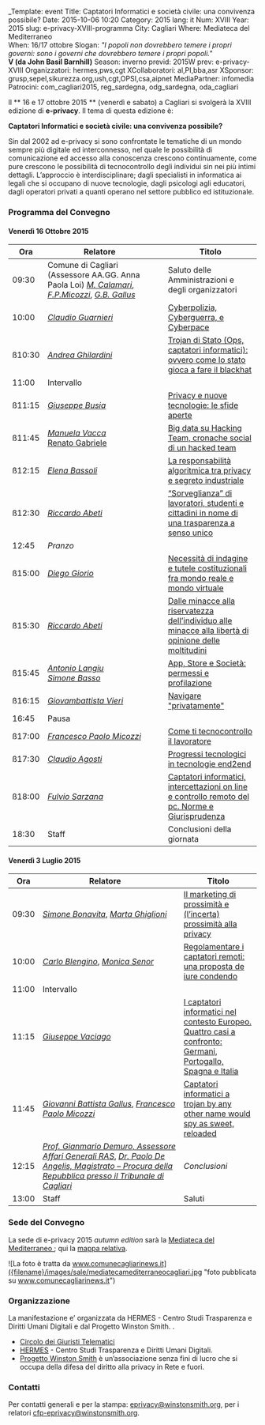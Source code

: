 _Template: event
Title: Captatori Informatici e società civile: una convivenza possibile?
Date: 2015-10-06 10:20
Category: 2015
lang: it
Num: XVIII
Year: 2015
slug: e-privacy-XVIII-programma
City: Cagliari
Where: Mediateca del Mediterraneo<br/>
When: 16/17 ottobre
Slogan: <i>"I popoli non dovrebbero temere i propri governi: sono i governi che dovrebbero temere i propri popoli."</i><br/><b>V (da John Basil Barnhill)</b>
Season: inverno
previd: 2015W
prev: e-privacy-XVIII
Organizzatori: hermes,pws,cgt
XCollaboratori: al,PI,bba,asr
XSponsor: grusp,sepel,sikurezza.org,ush,cgt,OPSI,csa,aipnet
MediaPartner: infomedia
Patrocini: com_cagliari2015, reg_sardegna, odg_sardegna, oda_cagliari


Il ** 16 e 17 ottobre 2015 ** (venerdì e sabato) a Cagliari si svolgerà la
XVIII edizione di **e-privacy**. Il tema di questa edizione è:

**Captatori Informatici e società civile: una convivenza possibile?**


Sin dal 2002 ad e-privacy si sono confrontate le tematiche di un mondo sempre più digitale ed interconnesso, nel quale le possibilità di comunicazione ed accesso alla conoscenza crescono continuamente, come pure crescono le possibilità di tecnocontrollo degli individui sin nei più intimi dettagli. L’approccio è interdisciplinare; dagli specialisti in informatica ai legali che si occupano di nuove tecnologie, dagli psicologi agli educatori, dagli operatori privati a quanti operano nel settore pubblico ed istituzionale.


### <a name="programma"></a>Programma del Convegno
 
#### <a name="gi"></a>Venerdì 16 Ottobre 2015

  **Ora** | &nbsp;&nbsp;&nbsp;&nbsp;&nbsp;&nbsp;&nbsp;&nbsp;&nbsp;&nbsp;&nbsp;&nbsp;**Relatore**&nbsp;&nbsp;&nbsp;&nbsp;&nbsp;&nbsp;&nbsp;&nbsp;&nbsp;&nbsp;&nbsp;&nbsp;&nbsp;&nbsp;&nbsp;&nbsp; | **Titolo** |
  ------- | ------- | ------- |
09:30 | Comune di Cagliari (Assessore AA.GG. Anna Paola Loi) [_M. Calamari_](/e-privacy-XVIII-relatori.html#calamari), [_F.P.Micozzi_](/e-privacy-XVIII-relatori.html#micozzi), [_G.B. Gallus_](/e-privacy-XVIII-relatori.html#gallus) | Saluto delle Amministrazioni e degli organizzatori |
10:00  |	[_Claudio Guarnieri_](/e-privacy-XVIII-relatori.html#guarnieri) | [Cyberpolizia, Cyberguerra, e Cyberpace](/e-privacy-XVIII-interventi.html#guarnieri) |
ß10:30  |	[_Andrea Ghilardini_](/e-privacy-XVIII-relatori.html#ghilardini) |	[Trojan di Stato (Ops, captatori informatici): ovvero come lo stato gioca a fare il blackhat](/e-privacy-XVIII-interventi.html#ghilardini) |
11:00 | Intervallo	|
ß11:15 | [_Giuseppe Busia_](/e-privacy-XVIII-relatori.html#busia) |	[Privacy e nuove tecnologie: le sfide aperte](/e-privacy-XVIII-interventi.html#busia) |
ß11:45 | [_Manuela Vacca_](/e-privacy-XVIII-relatori.html#vacca) <br/> [Renato Gabriele](/e-privacy-XVIII-relatori.html#gabriele) | [Big data su Hacking Team, cronache social di un hacked team](/e-privacy-XVIII-interventi.html#vacca) |
ß12:15 | [_Elena Bassoli_](/e-privacy-XVIII-relatori.html#bassoli) | [La responsabilità algoritmica tra privacy e segreto industriale](/e-privacy-XVIII-interventi.html#bassoli) |
ß12:30 | [_Riccardo Abeti_](/e-privacy-XVIII-relatori.html#abeti) | [“Sorveglianza” di lavoratori, studenti e cittadini in nome di una trasparenza a senso unico](/e-privacy-XVIII-interventi.html#abeti1) |
12:45 | *Pranzo* | |
ß15:00 |	[_Diego Giorio_](/e-privacy-XVIII-relatori.html#giorio) |	[Necessità di indagine e tutele costituzionali fra mondo reale e mondo virtuale](/e-privacy-XVIII-interventi.html#giorio) |
ß15:30 |	[_Riccardo Abeti_](/e-privacy-XVIII-relatori.html#abeti) | [Dalle minacce alla riservatezza dell’individuo alle minacce alla libertà di opinione delle moltitudini](/e-privacy-XVIII-interventi.html#abeti2) |
ß15:45 |	[_Antonio Langiu_](/e-privacy-XVIII-relatori.html#langiu) <br/> [_Simone Basso_](/e-privacy-XVIII-relatori.html#basso)  | [App, Store e Società: permessi e profilazione](/e-privacy-XVIII-interventi.html#langiu) |
ß16:15 | [_Giovambattista Vieri_](/e-privacy-XVIII-relatori.html#vieri) | 	[Navigare "privatamente"](/e-privacy-XVIII-interventi.html#vieri) |
16:45 | Pausa ||
ß17:00 |	[_Francesco Paolo Micozzi_](/e-privacy-XVIII-relatori.html#micozzi) | [Come ti tecnocontrollo il lavoratore](/e-privacy-XVIII-interventi.html#micozzi) |
ß17:30 |	[_Claudio Agosti_](/e-privacy-XVIII-relatori.html#agosti) | [Progressi tecnologici in tecnologie end2end](/e-privacy-XVIII-interventi.html#agosti) |
ß18:00 |	[_Fulvio Sarzana_](/e-privacy-XVIII-relatori.html#sarzana) | [Captatori informatici, intercettazioni on line e controllo remoto del pc. Norme e Giurisprudenza](/e-privacy-XVIII-interventi.html#sarzana) |
18:30 |	Staff |	Conclusioni della giornata

#### <a name="ve"></a>Venerdì 3 Luglio 2015

  **Ora** | &nbsp;&nbsp;&nbsp;&nbsp;&nbsp;&nbsp;&nbsp;&nbsp;&nbsp;&nbsp;&nbsp;&nbsp;&nbsp;&nbsp;&nbsp;&nbsp;&nbsp;&nbsp;**Relatore**&nbsp;&nbsp;&nbsp;&nbsp;&nbsp;&nbsp;&nbsp;&nbsp;&nbsp;&nbsp;&nbsp;&nbsp;&nbsp;&nbsp;&nbsp;&nbsp;&nbsp;&nbsp;&nbsp;&nbsp;&nbsp;&nbsp; | **Titolo** |
  ------- | ------- | ------- |
09:30	|	[_Simone Bonavita_](/e-privacy-XVIII-relatori.html#bonavita), [_Marta Ghiglioni_](/e-privacy-XVIII-relatori.html#ghiglioni)	|	[Il marketing di prossimità e (l’incerta) prossimità alla privacy](/e-privacy-XVIII-interventi.html#ghiglioni) |
10:00	|	[_Carlo Blengino_](/e-privacy-XVIII-relatori.html#blengino), [_Monica Senor_](/e-privacy-XVIII-relatori.html#senor)	|	[Regolamentare i captatori remoti: una proposta de iure condendo](/e-privacy-XVIII-interventi.html#blengino) |
11:00	|	Intervallo ||
11:15	|	[_Giuseppe Vaciago_](/e-privacy-XVIII-relatori.html#vaciago)	|	[I captatori informatici nel contesto Europeo. Quattro casi a confronto: Germani, Portogallo, Spagna e Italia](/e-privacy-XVIII-interventi.html#vaciago) |
11:45	|	[_Giovanni Battista Gallus_](/e-privacy-XVIII-relatori.html#gallus), [_Francesco Paolo Micozzi_](/e-privacy-XVIII-relatori.html#micozzi)	|	[Captatori informatici a trojan by any other name would spy as sweet, reloaded](/e-privacy-XVIII-interventi.html#gallus) |
12:15	|	[_Prof. Gianmario Demuro, Assessore Affari Generali RAS_](/e-privacy-XVIII-relatori.html#demuro), [_Dr. Paolo De Angelis, Magistrato – Procura della Repubblica presso il Tribunale di Cagliari_](/e-privacy-XVIII-relatori.html#deangelis)	|	*Conclusioni* |
13:00	|	Staff	|	Saluti | 



### Sede del Convegno
  
La sede di e-privacy 2015 _autumn edition_ sarà la [ Mediateca del Mediterraneo ](http://www.comune.cagliari.it/portale/it/scheda_sito.page?contentId=SIT662); qui la [mappa relativa](http://www.openstreetmap.org/node/1582425200).   
  
![La foto è tratta da www.comunecagliarinews.it]({filename}/images/sale/mediatecamediterraneocagliari.jpg
 "foto pubblicata su www.comunecagliarinews.it")


### Organizzazione

La manifestazione e’ organizzata da HERMES - Centro Studi Trasparenza e Diritti Umani Digitali e dal Progetto Winston Smith. .

 - [Circolo dei Giuristi Telematici](http://www.giuristitelematici.it/)
 - [HERMES](http://logioshermes.org/) \- Centro Studi Trasparenza e Diritti Umani Digitali.
 - [Progetto Winston Smith](http://pws.winstonsmith.org/) è un’associazione senza fini di lucro che si occupa della difesa del diritto alla privacy in Rete e fuori.
 

### Contatti

Per contatti generali e per la stampa: [eprivacy@winstonsmith.org](mailto:eprivacy@winstonsmith.org), per i relatori [cfp-eprivacy@winstonsmith.org](mailto:cfp-eprivacy@winstonsmith.org).

